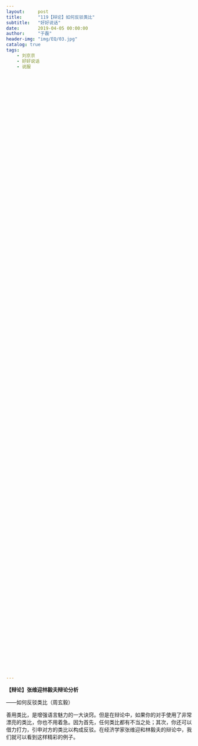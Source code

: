 ```yaml
---
layout:     post
title:      "119【辩论】如何反驳类比"
subtitle:   "好好说话"
date:       2019-04-05 00:00:00
author:     "于磊"
header-img: "img/EQ/03.jpg"
catalog: true
tags:
    - 刘京京
    - 好好说话
    - 说服





















































































































---
```


**【辩论】张维迎林毅夫辩论分析**

——如何反驳类比（周玄毅）

 

善用类比，是增强语言魅力的一大诀窍。但是在辩论中，如果你的对手使用了非常漂亮的类比，你也不用着急。因为首先，任何类比都有不当之处；其次，你还可以借力打力，引申对方的类比以构成反驳。在经济学家张维迎和林毅夫的辩论中，我们就可以看到这样精彩的例子。